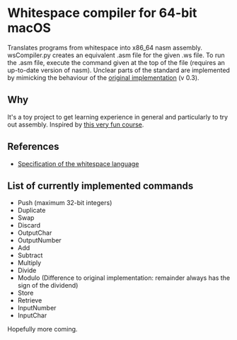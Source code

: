 # Whitespace compiler for 64-bit macOS 
Translates programs from whitespace into x86_64 nasm assembly. 
wsCompiler.py creates an equivalent .asm file for the given .ws file. To run the .asm file, execute the command given at the top of the file (requires an up-to-date version of nasm).
Unclear parts of the standard are implemented by mimicking the behaviour of the [original implementation](https://web.archive.org/web/20150717140342/http://compsoc.dur.ac.uk:80/whitespace/download.php) (v 0.3).

## Why

It's a toy project to get learning experience in general and particularly to try out assembly. Inspired by [this very fun course](https://www.nand2tetris.org/).

## References
- [Specification of the whitespace language](https://web.archive.org/web/20151108084710/http://compsoc.dur.ac.uk:80/whitespace/tutorial.html) 

## List of currently implemented commands
- Push (maximum 32-bit integers)
- Duplicate
- Swap
- Discard
- OutputChar
- OutputNumber
- Add
- Subtract
- Multiply
- Divide
- Modulo (Difference to original implementation: remainder always has the sign of the dividend)
- Store 
- Retrieve
- InputNumber
- InputChar

Hopefully more coming.
